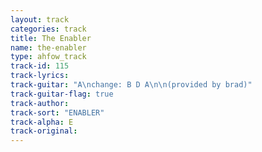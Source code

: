 ```yaml
---
layout: track
categories: track
title: The Enabler
name: the-enabler
type: ahfow_track
track-id: 115
track-lyrics: 
track-guitar: "A\nchange: B D A\n\n(provided by brad)"
track-guitar-flag: true
track-author: 
track-sort: "ENABLER"
track-alpha: E
track-original: 
---
```

